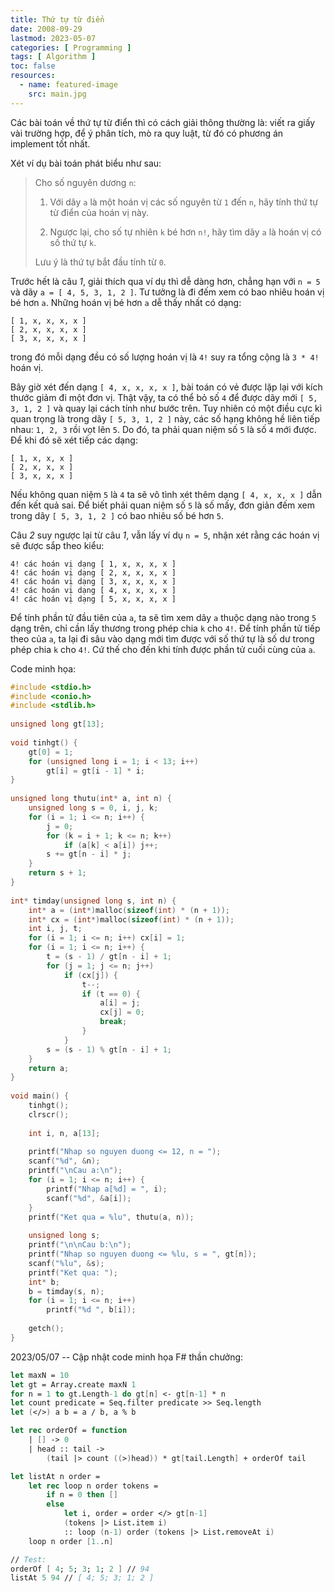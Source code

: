 ```yaml
---
title: Thứ tự từ điển
date: 2008-09-29
lastmod: 2023-05-07
categories: [ Programming ]
tags: [ Algorithm ]
toc: false
resources:
  - name: featured-image
    src: main.jpg
---
```


Các bài toán về thứ tự từ điển thì có cách giải thông thường là: viết ra giấy vài trường hợp, để ý phân tích, mò ra quy luật, từ đó có phương án implement tốt nhất.

Xét ví dụ bài toán phát biểu như sau:

> Cho số nguyên dương `n`:
>
> 1) Với dãy `a` là một hoán vị các số nguyên từ `1` đến `n`, hãy tính thứ tự từ điển của hoán vị này.
>
> 2) Ngược lại, cho số tự nhiên `k` bé hơn `n!`, hãy tìm dãy `a` là hoán vị có số thứ tự `k`.
>
> Lưu ý là thứ tự bắt đầu tính từ `0`.

Trước hết là câu _1_, giải thích qua ví dụ thì dễ dàng hơn, chẳng hạn với `n = 5` và dãy `a = [ 4, 5, 3, 1, 2 ]`. Tư tưởng là đi đếm xem có bao nhiêu hoán vị bé hơn `a`. Những hoán vị bé hơn `a` dễ thấy nhất có dạng:

    [ 1, x, x, x, x ]
    [ 2, x, x, x, x ]
    [ 3, x, x, x, x ]

trong đó mỗi dạng đều có số lượng hoán vị là `4!` suy ra tổng cộng là `3 * 4!` hoán vị.

Bây giờ xét đến dạng `[ 4, x, x, x, x ]`, bài toán có vẻ được lặp lại với kích thước giảm đi một đơn vị. Thật vậy, ta có thể bỏ số `4` để được dãy mới `[ 5, 3, 1, 2 ]` và quay lại cách tính như bước trên. Tuy nhiên có một điều cực kì quan trọng là trong dãy `[ 5, 3, 1, 2 ]` này, các số hạng không hề liên tiếp nhau: `1, 2, 3` rồi vọt lên `5`. Do đó, ta phải quan niệm số `5` là số `4` mới được. Để khi đó sẽ xét tiếp các dạng:

    [ 1, x, x, x ]
    [ 2, x, x, x ]
    [ 3, x, x, x ]

Nếu không quan niệm `5` là `4` ta sẽ vô tình xét thêm dạng `[ 4, x, x, x ]` dẫn đến kết quả sai. Để biết phải quan niệm số `5` là số mấy, đơn giản đếm xem trong dãy `[ 5, 3, 1, 2 ]` có bao nhiêu số bé hơn `5`.

Câu _2_ suy ngược lại từ câu _1_, vẫn lấy ví dụ `n = 5`, nhận xét rằng các hoán vị sẽ được sắp theo kiểu:

    4! các hoán vị dạng [ 1, x, x, x, x ]
    4! các hoán vị dạng [ 2, x, x, x, x ]
    4! các hoán vị dạng [ 3, x, x, x, x ]
    4! các hoán vị dạng [ 4, x, x, x, x ]
    4! các hoán vị dạng [ 5, x, x, x, x ]

Để tính phần tử đầu tiên của `a`, ta sẽ tìm xem dãy `a` thuộc dạng nào trong `5` dạng trên, chỉ cần lấy thương trong phép chia `k` cho `4!`. Để tính phần tử tiếp theo của `a`, ta lại đi sâu vào dạng mới tìm được với số thứ tự là số dư trong phép chia `k` cho `4!`. Cứ thế cho đến khi tính được phần tử cuối cùng của `a`.

Code minh họa:

```c
#include <stdio.h>
#include <conio.h>
#include <stdlib.h>
 
unsigned long gt[13];
 
void tinhgt() {
    gt[0] = 1;
    for (unsigned long i = 1; i < 13; i++)
        gt[i] = gt[i - 1] * i;
}
 
unsigned long thutu(int* a, int n) {
    unsigned long s = 0, i, j, k;
    for (i = 1; i <= n; i++) {
        j = 0;
        for (k = i + 1; k <= n; k++)
            if (a[k] < a[i]) j++;
        s += gt[n - i] * j;
    }
    return s + 1;
}
 
int* timday(unsigned long s, int n) {
    int* a = (int*)malloc(sizeof(int) * (n + 1));
    int* cx = (int*)malloc(sizeof(int) * (n + 1));
    int i, j, t;
    for (i = 1; i <= n; i++) cx[i] = 1;
    for (i = 1; i <= n; i++) {
        t = (s - 1) / gt[n - i] + 1;
        for (j = 1; j <= n; j++)
            if (cx[j]) {
                t--;
                if (t == 0) {
                    a[i] = j;
                    cx[j] = 0;
                    break;
                }
            }
        s = (s - 1) % gt[n - i] + 1;
    }
    return a;
}
 
void main() {
    tinhgt();
    clrscr();
 
    int i, n, a[13];
 
    printf("Nhap so nguyen duong <= 12, n = ");
    scanf("%d", &n);
    printf("\nCau a:\n");
    for (i = 1; i <= n; i++) {
        printf("Nhap a[%d] = ", i);
        scanf("%d", &a[i]);
    }
    printf("Ket qua = %lu", thutu(a, n));
 
    unsigned long s;
    printf("\n\nCau b:\n");
    printf("Nhap so nguyen duong <= %lu, s = ", gt[n]);
    scanf("%lu", &s);
    printf("Ket qua: ");
    int* b;
    b = timday(s, n);
    for (i = 1; i <= n; i++)
        printf("%d ", b[i]);
 
    getch();
}
```

2023/05/07 -- Cập nhật code minh họa F# thần chưởng:

```fsharp
let maxN = 10
let gt = Array.create maxN 1
for n = 1 to gt.Length-1 do gt[n] <- gt[n-1] * n
let count predicate = Seq.filter predicate >> Seq.length
let (</>) a b = a / b, a % b

let rec orderOf = function
    | [] -> 0
    | head :: tail ->
        (tail |> count ((>)head)) * gt[tail.Length] + orderOf tail

let listAt n order =
    let rec loop n order tokens =
        if n = 0 then []
        else
            let i, order = order </> gt[n-1]
            (tokens |> List.item i)
            :: loop (n-1) order (tokens |> List.removeAt i)
    loop n order [1..n]

// Test:
orderOf [ 4; 5; 3; 1; 2 ] // 94
listAt 5 94 // [ 4; 5; 3; 1; 2 ]
```
